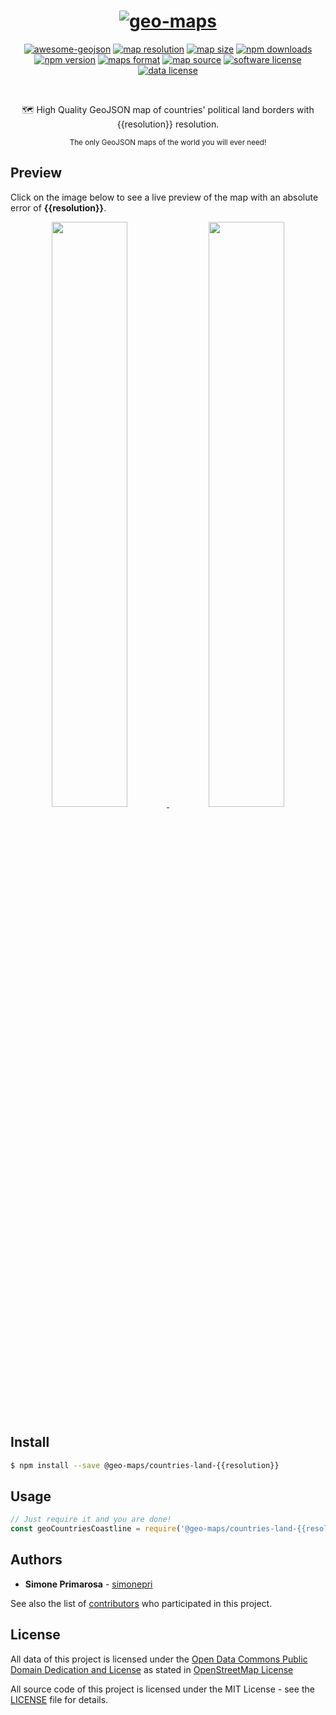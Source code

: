 <h1 align="center">
  <a href="https://github.com/simonepri/geo-maps"><img src="https://raw.githubusercontent.com/simonepri/geo-maps/master/media/geo-maps.jpg" alt="geo-maps" /></a>
</h1>
<p align="center">
  <a href="https://github.com/tmcw/awesome-geojson"><img src="https://awesome.re/mentioned-badge.svg" alt="awesome-geojson" /></a>
  <a href="https://github.com/simonepri/geo-maps#countries-land"><img src="https://img.shields.io/badge/resolution-{{resolution}}-f1c40f.svg" alt="map resolution" /></a>
  <a href="https://github.com/simonepri/geo-maps#countries-land"><img src="http://img.badgesize.io/https://unpkg.com/@geo-maps/countries-land-{{resolution}}/map.geo.json" alt="map size" /></a>
  <a href="https://www.npmjs.com/package/@geo-maps/countries-land-{{resolution}}"><img src="https://img.shields.io/npm/dm/@geo-maps/countries-land-{{resolution}}.svg" alt="npm downloads" /></a>
  <a href="https://www.npmjs.com/package/@geo-maps/countries-land-{{resolution}}"><img src="https://img.shields.io/npm/v/@geo-maps/countries-land-{{resolution}}.svg" alt="npm version" /></a>
  <a href="http://geojson.org/"><img src="https://img.shields.io/badge/format-GeoJSON-e67e22.svg" alt="maps format" /></a>
  <a href="http://www.openstreetmap.org/"><img src="https://img.shields.io/badge/source-OSM-2ecc71.svg" alt="map source" /></a>
  <a href="LICENSE"><img src="https://img.shields.io/github/license/simonepri/geo-maps.svg" alt="software license" /></a>
  <a href="https://opendatacommons.org/licenses/odbl/1.0/"><img src="https://img.shields.io/badge/license-ODbL-2980b9.svg" alt="data license" /></a>
</p>
<br />
<p align="center">
  🗺 High Quality GeoJSON map of countries' political land borders with {{resolution}} resolution.
</p>
<p align="center">
  <sub>
    The only GeoJSON maps of the world you will ever need!
  </sub>
</p>

## Preview
Click on the image below to see a live preview of the map with an absolute error
of **{{resolution}}**.  

<p align="center">
  <a alt="World Boundaries" href="http://mapshaper.org/?files=https://unpkg.com/@geo-maps/countries-land-{{resolution}}/map.geo.json">
    <img src="https://raw.githubusercontent.com/simonepri/geo-maps/master/media/geo-maps-countries-land-shape.png" width ="49%"/>
  </a>
  <a alt="World Boundaries" href="http://geojson.io/#data=data:text/x-url,https://unpkg.com/@geo-maps/countries-land-{{resolution}}/map.geo.json">
    <img src="https://raw.githubusercontent.com/simonepri/geo-maps/master/media/geo-maps-countries-land-hover.png" width ="49%"/>
  </a>
</center>

## Install
```bash
$ npm install --save @geo-maps/countries-land-{{resolution}}
```

## Usage
```javascript
// Just require it and you are done!
const geoCountriesCoastline = require('@geo-maps/countries-land-{{resolution}}');
```

## Authors
* **Simone Primarosa** - [simonepri](https://github.com/simonepri)

See also the list of [contributors](https://github.com/simonepri/geo-maps/contributors) who participated in this project.

## License
All data of this project is licensed under the [Open Data Commons Public Domain Dedication and License](https://opendatacommons.org/licenses/odbl/1.0/) as stated in [OpenStreetMap License](http://www.openstreetmap.org/copyright)

All source code of this project is licensed under the MIT License - see the [LICENSE](LICENSE) file for details.
